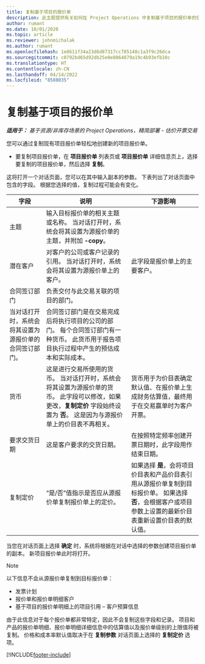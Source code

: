 ```yaml
---
title: 复制基于项目的报价单
description: 此主题提供有关如何在 Project Operations 中复制基于项目的报价单的信息。
author: rumant
ms.date: 10/01/2020
ms.topic: article
ms.reviewer: johnmichalak
ms.author: rumant
ms.openlocfilehash: 1e8611f34a23d6d87317cc785148c1a3f9c26dca
ms.sourcegitcommit: c0792bd65d92db25e0e8864879a19c4b93efb10c
ms.translationtype: HT
ms.contentlocale: zh-CN
ms.lasthandoff: 04/14/2022
ms.locfileid: "8588035"
---
```

# <a name="copy-project-based-quotes"></a>复制基于项目的报价单

_**适用于：** 基于资源/非库存场景的 Project Operations，精简部署 - 估价开票交易_

您可以通过复制现有项目报价单轻松地创建新的项目报价单。 

- 要复制项目报价单，在 **项目报价单** 列表页或 **项目报价单** 详细信息页上，选择要复制的项目报价单，然后选择 **复制**。

这将打开一个对话页面，您可以在其中输入副本的参数。 下表列出了对话页面中包含的字段。 根据您选择的值，复制过程可能会有变化。

| **字段** | **说明** | **下游影响** |
| --- | --- | --- |
| 主题 | 输入目标报价单的相关主题或名称。 当对话打开时，系统会将其设置为源报价单的主题，并附加 **-copy**。 | |
| 潜在客户 | 对客户的公司或客户记录的引用。 当对话打开时，系统会将其设置为源报价单上的客户。 | 此字段是报价单上的主要客户。 |
| 合同签订部门 | 负责交付与此交易关联的项目的部门。
当对话打开时，系统会将其设置为源报价单的合同签订部门。 | 合同签订部门是在交易完成后将执行项目的公司的部门。 每个合同签订部门有一种货币。 此货币用于报告项目执行过程中产生的预估成本和实际成本。 |
| 货币 | 这是进行交易所使用的货币。 当对话打开时，系统会将其设置为源报价单的货币。 此字段可以修改，如果更改，**复制定价** 字段始终设置为 **否**。 这是因为与源报价单上的价目表不再相关。 | 货币用于为价目表确定默认值、在报价单上生成财务估算值，最终用于在交易赢单时为客户开票。 |
| 要求交货日期 | 这是客户要求的交货日期。 | 在按照特定频率创建开票日期时，此字段用作结束日期。 |
| 复制定价 | “是/否”值指示是否应从源报价单复制报价单上的定价。 | 如果选择 **是**，会将项目价目表和产品价目表引用从源报价单复制到目标报价单。 如果选择 **否**，会根据客户或项目参数上设置的最新价目表重新设置价目表的默认值。 |

当您在对话页面上选择 **确定** 时，系统将根据在对话中选择的参数创建项目报价单的副本。 新项目报价单此时将打开。 

> [!NOTE]
> 以下信息不会从源报价单复制到目标报价单：
>
> - 发票计划
> - 报价单和报价单明细客户
> - 基于项目的报价单明细上的项目引用 – 客户预算信息
>
>由于此信息对于每个报价单都非常特定，因此不会复制这些字段和记录。 项目和产品的报价单明细、报价单明细详细信息中的估算值以及报价单级别的上限值将被复制。 价格和成本率默认值取决于在 **复制参数** 对话页面上选择的 **复制定价** 选项。


[!INCLUDE[footer-include](../includes/footer-banner.md)]